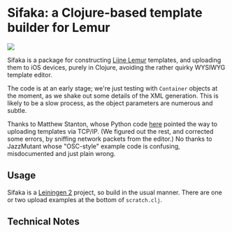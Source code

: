 # Sifaka: a Clojure-based template builder for Lemur

<div style="margin: 0 auto;">
<img src="https://github.com/downloads/cassiel/sifaka/IMG_0010-600.PNG" />
</div>

Sifaka is a package for constructing [Liine Lemur][liine] templates,
and uploading them
to iOS devices, purely in Clojure, avoiding the rather quirky WYSIWYG
template editor.

The code is at an early stage; we're just testing with `Container`
objects at the moment, as we shake out some details of the XML
generation. This is likely to be a slow process, as the object
parameters are numerous and subtle.

Thanks to Matthew Stanton, whose Python code [here][stanton] pointed the
way to uploading templates via TCP/IP. (We figured out the rest, and
corrected some errors, by sniffing network packets from the editor.) No
thanks to JazzMutant whose "OSC-style" example code is confusing,
misdocumented and just plain wrong.

## Usage

Sifaka is a [Leiningen 2][lein] project, so build in the usual
manner. There are one or two upload examples at the bottom of
`scratch.clj`.

## Technical Notes

[liine]: http://liine.net
[stanton]: http://music.trontronic.com/lemur/lemur_loader.py
[lein]: https://github.com/technomancy/leiningen/

